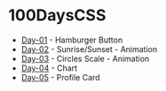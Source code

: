 # 100DaysCSS

- [Day-01](https://github.com/jonhoffmam/100daysCSS/tree/master/Day-01) - Hamburger Button
- [Day-02](https://github.com/jonhoffmam/100daysCSS/tree/master/Day-02) - Sunrise/Sunset - Animation
- [Day-03](https://github.com/jonhoffmam/100daysCSS/tree/master/Day-03) - Circles Scale - Animation
- [Day-04](https://github.com/jonhoffmam/100daysCSS/tree/master/Day-04) - Chart
- [Day-05](https://github.com/jonhoffmam/100daysCSS/tree/master/Day-05) - Profile Card
